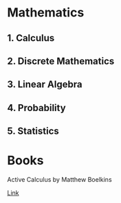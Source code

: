 # Mathematics

## 1. Calculus
## 2. Discrete Mathematics
## 3. Linear Algebra
## 4. Probability
## 5. Statistics




# Books
Active Calculus
by Matthew Boelkins

[Link]((https://activecalculus.org/single/sec-8-6-powerseries.html))
